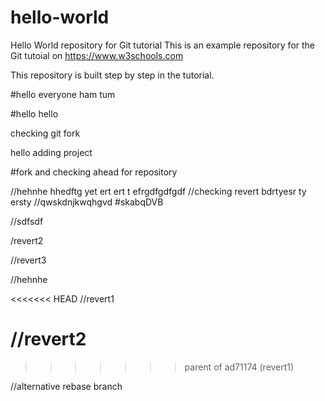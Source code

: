# hello-world
Hello World repository for Git tutorial
This is an example repository for the Git tutoial on https://www.w3schools.com

This repository is built step by step in the tutorial.

#hello everyone ham tum

#hello hello


checking git fork


hello adding project

#fork and checking ahead for repository


//hehnhe
hhedftg yet ert ert t efrgdfgdfgdf
//checking revert
bdrtyesr ty ersty
//qwskdnjkwqhgvd
#skabqDVB

//sdfsdf

/revert2

//revert3


//hehnhe

<<<<<<< HEAD
//revert1

//revert2
=======
>>>>>>> parent of ad71174 (revert1)

//alternative rebase branch